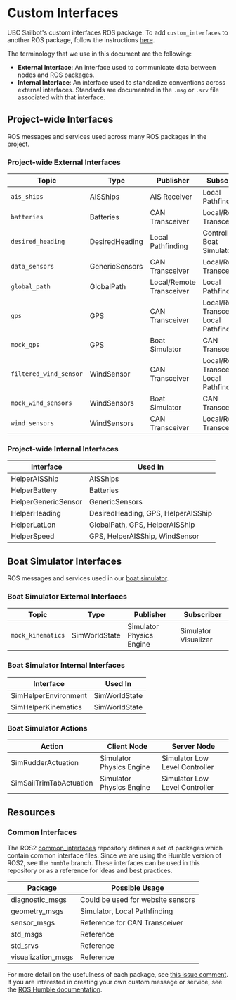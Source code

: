 # Custom Interfaces

UBC Sailbot's custom interfaces ROS package. To add `custom_interfaces` to another ROS package, follow the instructions
[here](https://docs.ros.org/en/humble/Tutorials/Beginner-Client-Libraries/Custom-ROS2-Interfaces.html#test-the-new-interfaces).

The terminology that we use in this document are the following:

- **External Interface**: An interface used to communicate data between nodes and ROS packages.
- **Internal Interface**: An interface used to standardize conventions across external interfaces. Standards are
documented in the `.msg` or `.srv` file associated with that interface.

## Project-wide Interfaces

ROS messages and services used across many ROS packages in the project.

### Project-wide External Interfaces

| Topic                  | Type           | Publisher                | Subscriber                                  |
| ---------------------- | -------------- | ------------------------ | ------------------------------------------- |
| `ais_ships`            | AISShips       | AIS Receiver             | Local Pathfinding                           |
| `batteries`            | Batteries      | CAN Transceiver          | Local/Remote Transceiver                    |
| `desired_heading`      | DesiredHeading | Local Pathfinding        | Controller, Boat Simulator                  |
| `data_sensors`         | GenericSensors | CAN Transceiver          | Local/Remote Transceiver                    |
| `global_path`          | GlobalPath     | Local/Remote Transceiver | Local Pathfinding                           |
| `gps`                  | GPS            | CAN Transceiver          | Local/Remote Transceiver, Local Pathfinding |
| `mock_gps`             | GPS            | Boat Simulator           | CAN Transceiver                             |
| `filtered_wind_sensor` | WindSensor     | CAN Transceiver          | Local/Remote Transceiver, Local Pathfinding |
| `mock_wind_sensors`    | WindSensors    | Boat Simulator           | CAN Transceiver                             |
| `wind_sensors`         | WindSensors    | CAN Transceiver          | Local/Remote Transceiver                    |

### Project-wide Internal Interfaces

| Interface           | Used In                            |
| ------------------- | ---------------------------------- |
| HelperAISShip       | AISShips                           |
| HelperBattery       | Batteries                          |
| HelperGenericSensor | GenericSensors                     |
| HelperHeading       | DesiredHeading, GPS, HelperAISShip |
| HelperLatLon        | GlobalPath, GPS, HelperAISShip     |
| HelperSpeed         | GPS, HelperAISShip, WindSensor     |

## Boat Simulator Interfaces

ROS messages and services used in our [boat simulator](https://github.com/UBCSailbot/boat_simulator).

### Boat Simulator External Interfaces

| Topic                  | Type           | Publisher                | Subscriber                                  |
| ---------------------- | -------------- | ------------------------ | ------------------------------------------- |
| `mock_kinematics`      | SimWorldState  | Simulator Physics Engine | Simulator Visualizer                        |

### Boat Simulator Internal Interfaces

| Interface            | Used In                            |
| -------------------- | ---------------------------------- |
| SimHelperEnvironment | SimWorldState                      |
| SimHelperKinematics  | SimWorldState                      |

### Boat Simulator Actions

| Action                  | Client Node              | Server Node                    |
| ----------------------- | ------------------------ | ------------------------------ |
| SimRudderActuation      | Simulator Physics Engine | Simulator Low Level Controller |
| SimSailTrimTabActuation | Simulator Physics Engine | Simulator Low Level Controller |

## Resources

### Common Interfaces

The ROS2 [common_interfaces](https://github.com/ros2/common_interfaces/tree/humble) repository defines a set of
packages which contain common interface files. Since we are using the Humble version of ROS2, see the `humble` branch.
These interfaces can be used in this repository or as a reference for ideas and best practices.

| Package             | Possible Usage                     |
| ------------------- | ---------------------------------- |
| diagnostic_msgs     | Could be used for website sensors  |
| geometry_msgs       | Simulator, Local Pathfinding       |
| sensor_msgs         | Reference for CAN Transceiver      |
| std_msgs            | Reference                          |
| std_srvs            | Reference                          |
| visualization_msgs  | Reference                          |

For more detail on the usefulness of each package, see [this issue comment](https://github.com/UBCSailbot/custom_interfaces/issues/3#issuecomment-1626875658).
If you are interested in creating your own custom message or service, see the [ROS Humble documentation](https://docs.ros.org/en/humble/Tutorials/Beginner-Client-Libraries/Custom-ROS2-Interfaces.html).
